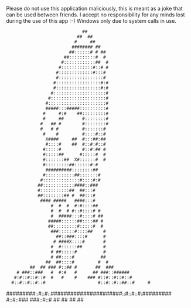 Please do not use this application maliciously, this is meant as a joke that can be used between friends.
I accept no responsibility for any minds lost during the use of this app :-)
Windows only due to system calls in use.




                                 ##
                               ##  ##
                              #     ##
                             ######## ##
                            ##::::::# # ##
                          ##::::::::::#  #
                         #::::::::::::##  #
                        #::::::::::::#::# #
                       #:::::::::::::#:::#
                       #:::::::::::::::::#
                      #:::::::::::::::::#:#
                      #:::::::::::::::::#:#
                     #::::::::::::::::::::#
                    #:::::::::::::::::::::#
                   #::::::::::::::::::::::#
                   #####:::#####::::::::::#
                  #     #:#    ##:::::::::#
                  #     ##       #::::::::#
                 #   ## #        #::::::::#
                 #   # #         #:::::::#
                  #    #         #::::#::#
                   X####     ##  #:::##:##
                   #::::#    ##  #::#:#::#
                  #:::::#        #::#:## #
                  #:::::##      #:::::#  #
                  #:::::::##  X#::::::#  #
                  #:::::::::##::::::#:#
                   ##########::::::::##
                  #:::::::::::##:::::::#
                 #::::::::::::::#::::#:#
                ##::::::::::::####::###
                #:::::::::::##  ##:::#
                ##::::::::## #  ##:::#
                 #### #####   ####:::#
                     #  #  #  #:#::::##
                     #  #  # #::#::::# #
                     #  #####:::#::::# ##
                    #####::::::##::::## #
                    ##:::::::::#:::::#  #
                     ###::::::#::::##    #
                       ##::###::::#      #
                      # ####X::::#       #
                     #  #::::::##        #
                     # ##:::::#          #
                     # ##::::#          ##
                   ##  ##::::#         #  #
             ##  ## ### #::## #       ##  ###
        # ###::###   #  #:#   #      ## ###::######
       #:#::#::#::#  #   #    #    ### #::#::#::#::#
      #::#::#::#::#                    #::#::#::##::#     #
 #########::#::#::######################::#::#::#:#########
         #::#::###                        ###::#::# 
          ## ##                            ## ##

